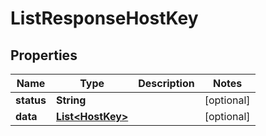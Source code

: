 

# ListResponseHostKey


## Properties

| Name | Type | Description | Notes |
|------------ | ------------- | ------------- | -------------|
|**status** | **String** |  |  [optional] |
|**data** | [**List&lt;HostKey&gt;**](HostKey.md) |  |  [optional] |



